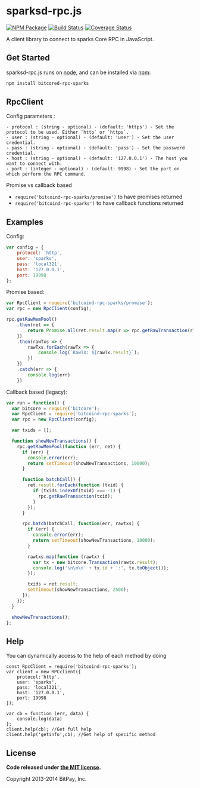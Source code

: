 sparksd-rpc.js
===============

[![NPM Package](https://img.shields.io/npm/v/sparksd-rpc.svg?style=flat-square)](https://www.npmjs.org/package/bitcored-rpc-sparks)
[![Build Status](https://img.shields.io/travis/sparksevo/sparksd-rpc.svg?branch=master&style=flat-square)](https://travis-ci.org/sparksevo/sparksd-rpc)
[![Coverage Status](https://img.shields.io/coveralls/sparksevo/sparksd-rpc.svg?style=flat-square)](https://coveralls.io/r/sparksevo/sparksd-rpc?branch=master)

A client library to connect to sparks Core RPC in JavaScript.

## Get Started

sparksd-rpc.js runs on [node](http://nodejs.org/), and can be installed via [npm](https://npmjs.org/):

```bash
npm install bitcored-rpc-sparks
```

## RpcClient

Config parameters : 

	- protocol : (string - optional) - (default: 'https') - Set the protocol to be used. Either `http` or `https`.
	- user : (string - optional) - (default: 'user') - Set the user credential.
	- pass : (string - optional) - (default: 'pass') - Set the password credential.
	- host : (string - optional) - (default: '127.0.0.1') - The host you want to connect with.
	- port : (integer - optional) - (default: 9998) - Set the port on which perform the RPC command.

Promise vs callback based

  - `require('bitcoind-rpc-sparks/promise')` to have promises returned
  - `require('bitcoind-rpc-sparks')` to have callback functions returned
	
## Examples

Config:
```javascript
var config = {
    protocol: 'http',
    user: 'sparks',
    pass: 'local321',
    host: '127.0.0.1',
    port: 19998
};
```

Promise based:
```javascript
var RpcClient = require('bitcoind-rpc-sparks/promise');
var rpc = new RpcClient(config);

rpc.getRawMemPool()
    .then(ret => {
        return Promise.all(ret.result.map(r => rpc.getRawTransaction(r)))
    })
    .then(rawTxs => {
        rawTxs.forEach(rawTx => {
            console.log(`RawTX: ${rawTx.result}`);
        })
    })
    .catch(err => {
        console.log(err)
    })

```

Callback based (legacy):
```javascript
var run = function() {
  var bitcore = require('bitcore');
  var RpcClient = require('bitcoind-rpc-sparks');
  var rpc = new RpcClient(config);

  var txids = [];

  function showNewTransactions() {
    rpc.getRawMemPool(function (err, ret) {
      if (err) {
        console.error(err);
        return setTimeout(showNewTransactions, 10000);
      }

      function batchCall() {
        ret.result.forEach(function (txid) {
          if (txids.indexOf(txid) === -1) {
            rpc.getRawTransaction(txid);
          }
        });
      }

      rpc.batch(batchCall, function(err, rawtxs) {
        if (err) {
          console.error(err);
          return setTimeout(showNewTransactions, 10000);
        }

        rawtxs.map(function (rawtx) {
          var tx = new bitcore.Transaction(rawtx.result);
          console.log('\n\n\n' + tx.id + ':', tx.toObject());
        });

        txids = ret.result;
        setTimeout(showNewTransactions, 2500);
      });
    });
  }

  showNewTransactions();
};
```

## Help 

You can dynamically access to the help of each method by doing
```
const RpcClient = require('bitcoind-rpc-sparks');
var client = new RPCclient({
    protocol:'http',
    user: 'sparks',
    pass: 'local321', 
    host: '127.0.0.1', 
    port: 19998
});

var cb = function (err, data) {
    console.log(data)
};
client.help(cb); //Get full help
client.help('getinfo',cb); //Get help of specific method
```
## License

**Code released under [the MIT license](https://github.com/bitpay/bitcore/blob/master/LICENSE).**

Copyright 2013-2014 BitPay, Inc.
